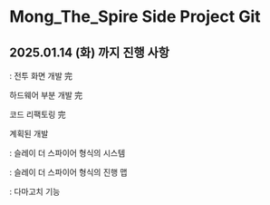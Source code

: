 # Mong_The_Spire Side Project Git

## 2025.01.14 (화) 까지 진행 사항
: 전투 화면 개발 完 

  하드웨어 부분 개발 完 

  코드 리팩토링 完

계획된 개발 

: 슬레이 더 스파이어 형식의 시스템

: 슬레이 더 스파이어 형식의 진행 맵

: 다마고치 기능